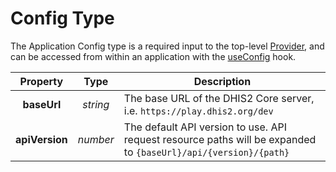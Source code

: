 # Config Type

The Application Config type is a required input to the top-level
[Provider](provider), and can be accessed from within an application
with the [useConfig](hooks/useConfig) hook.

|    Property    |   Type   | Description                                                                                                     |
| :------------: | :------: | --------------------------------------------------------------------------------------------------------------- |
|  **baseUrl**   | _string_ | The base URL of the DHIS2 Core server, i.e. `https://play.dhis2.org/dev`                                        |
| **apiVersion** | _number_ | The default API version to use. API request resource paths will be expanded to `{baseUrl}/api/{version}/{path}` |
